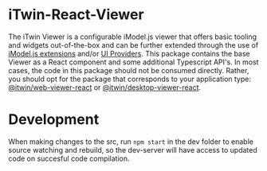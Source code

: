 # iTwin-React-Viewer

The iTwin Viewer is a configurable iModel.js viewer that offers basic tooling and widgets out-of-the-box and can be further extended through the use of [iModel.js extensions](https://github.com/imodeljs/extension-sample) and/or [UI Providers](https://www.itwinjs.org/learning/ui/augmentingui/). This package contains the base Viewer as a React component and some additional Typescript API's. In most cases, the code in this package should not be consumed directly. Rather, you should opt for the package that corresponds to your application type: [@itwin/web-viewer-react](https://github.com/itwin/viewer/tree/main/packages/modules/web-viewer-react) or [@itwin/desktop-viewer-react](https://github.com/itwin/viewer/tree/main/packages/modules/desktop-viewer-react).

# Development

When making changes to the src, run `npm start` in the dev folder to enable source watching and rebuild, so the dev-server will have access to updated code on succesful code compilation.
